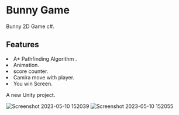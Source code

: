 # Bunny Game

Bunny 2D Game c#.

## Features

<li> A* Pathfinding Algorithm .
<li> Animation.
<li> score counter.
<li> Camira move with player.
<li> You win Screen.


A new Unity project.
  
![Screenshot 2023-05-10 152039](https://github.com/Ahmed55714/Bunny2D-Game/assets/76036752/9960cab8-4398-472f-a9f6-d617cde25b0e)
![Screenshot 2023-05-10 152055](https://github.com/Ahmed55714/Bunny2D-Game/assets/76036752/271755b7-2de7-4214-8402-4ec80ee384cd)

